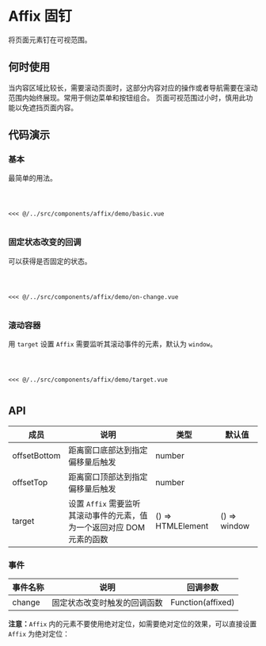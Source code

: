 # Affix 固钉
将页面元素钉在可视范围。

## 何时使用
当内容区域比较长，需要滚动页面时，这部分内容对应的操作或者导航需要在滚动范围内始终展现。常用于侧边菜单和按钮组合。
页面可视范围过小时，慎用此功能以免遮挡页面内容。

## 代码演示
### 基本
最简单的用法。

<Code>
<Basic></Basic>
<Wrapper slot="code">
<<< @/../src/components/affix/demo/basic.vue
</Wrapper>
</Code>

### 固定状态改变的回调
可以获得是否固定的状态。

<Code>
<Change></Change>
<Wrapper slot="code">
<<< @/../src/components/affix/demo/on-change.vue
</Wrapper>
</Code>



### 滚动容器
用 `target` 设置 `Affix` 需要监听其滚动事件的元素，默认为 `window`。

<Code>
<Target style="margin: -1em;"></Target>
<Wrapper slot="code">
<<< @/../src/components/affix/demo/target.vue
</Wrapper>
</Code>


## API

| 成员 | 说明 | 类型 | 默认值 |
| --- | --- | --- | --- |
| offsetBottom | 距离窗口底部达到指定偏移量后触发 | number |  |
| offsetTop | 距离窗口顶部达到指定偏移量后触发 | number |  |
| target | 设置 `Affix` 需要监听其滚动事件的元素，值为一个返回对应 DOM 元素的函数 | () => HTMLElement | () => window |


### 事件
| 事件名称 | 说明 | 回调参数 |
| --- | --- | --- |
| change | 固定状态改变时触发的回调函数 | Function(affixed) |


**注意：**`Affix` 内的元素不要使用绝对定位，如需要绝对定位的效果，可以直接设置 `Affix` 为绝对定位：

<script>
import Basic from '~comps/affix/demo/basic';
import Change from '~comps/affix/demo/on-change';
import Target from '~comps/affix/demo/target';
export default {
    components: {
        Basic,
        Change,
        Target,
    }
}
</script>
